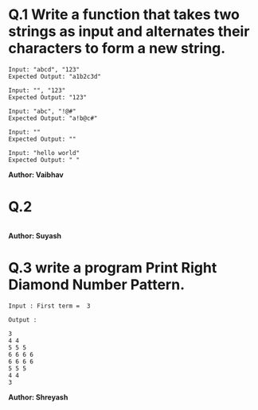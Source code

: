 # Q.1 Write a function that takes two strings as input and alternates their characters to form a new string.
```
Input: "abcd", "123"
Expected Output: "a1b2c3d"

Input: "", "123"
Expected Output: "123"

Input: "abc", "!@#"
Expected Output: "a!b@c#"

Input: ""
Expected Output: ""

Input: "hello world"
Expected Output: " "
```
**Author: Vaibhav**

# Q.2 

```

```
**Author: Suyash**

# Q.3 write a program Print Right Diamond Number Pattern.
```
Input : First term =  3

Output :

3
4 4
5 5 5
6 6 6 6
6 6 6 6
5 5 5
4 4
3

```
**Author: Shreyash**

